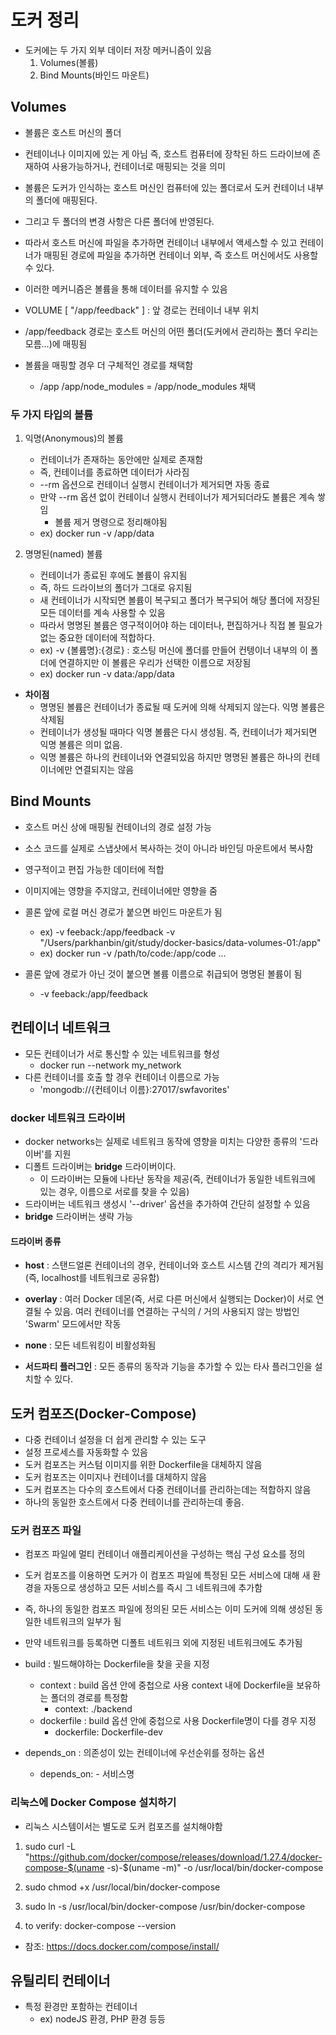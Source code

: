 # 도커 정리

* 도커에는 두 가지 외부 데이터 저장 메커니즘이 있음
    1. Volumes(볼륨)
    2. Bind Mounts(바인드 마운트)

## Volumes

* 볼륨은 호스트 머신의 폴더
* 컨테이너나 이미지에 있는 게 아님 즉, 호스트 컴퓨터에 장착된 하드 드라이브에 존재하여 사용가능하거나, 컨테이너로 매핑되는 것을 의미
* 볼륨은 도커가 인식하는 호스트 머신인 컴퓨터에 있는 폴더로서 도커 컨테이너 내부의 폴더에 매핑된다.
* 그리고 두 폴더의 변경 사항은 다른 폴더에 반영된다.
* 따라서 호스트 머신에 파일을 추가하면 컨테이너 내부에서 액세스할 수 있고 컨테이너가 매핑된 경로에 파일을 추가하면 컨테이너 외부, 즉 호스트 머신에서도 사용할 수 있다.

* 이러한 메커니즘은 볼륨을 통해 데이터를 유지할 수 있음

* VOLUME [ "/app/feedback" ] : 앞 경로는 컨테이너 내부 위치
* /app/feedback 경로는 호스트 머신의 어떤 폴더(도커에서 관리하는 폴더 우리는 모름...)에 매핑됨

* 볼륨을 매핑할 경우 더 구체적인 경로를 채택함
    * /app  /app/node_modules = /app/node_modules 채택

### 두 가지 타입의 볼륨

1. 익명(Anonymous)의 볼륨
    * 컨테이너가 존재하는 동안에만 실제로 존재함
    * 즉, 컨테이너를 종료하면 데이터가 사라짐
    * --rm 옵션으로 컨테이너 실행시 컨테이너가 제거되면 자동 종료
    * 만약 --rm 옵션 없이 컨테이너 실행시 컨테이너가 제거되더라도 볼륨은 계속 쌓임
        * 볼륨 제거 명령으로 정리해야됨
    * ex) docker run -v /app/data

2. 명명된(named) 볼륨
    * 컨테이너가 종료된 후에도 볼륨이 유지됨
    * 즉, 하드 드라이브의 폴더가 그대로 유지됨
    * 새 컨테이너가 시작되면 볼륨이 복구되고 폴더가 복구되어 해당 폴더에 저장된 모든 데이터를 계속 사용할 수 있음
    * 따라서 명명된 볼륨은 영구적이어야 하는 데이터나, 편집하거나 직접 볼 필요가 없는 중요한 데이터에 적합하다.
    * ex) -v {볼륨명}:{경로} : 호스팅 머신에 폴더를 만들어 컨텡이너 내부의 이 폴더에 연결하지만 이 볼륨은 우리가 선택한 이름으로 저장됨
    * ex) docker run -v data:/app/data

* **차이점**
    * 명명된 볼륨은 컨테이너가 종료될 때 도커에 의해 삭제되지 않는다. 익명 볼륨은 삭제됨
    * 컨테이너가 생성될 때마다 익명 볼륨은 다시 생성됨. 즉, 컨테이너가 제거되면 익명 볼륨은 의미 없음.
    * 익명 볼륨은 하나의 컨테이너와 연결되있음 하지만 명명된 볼륨은 하나의 컨테이너에만 연결되지는 않음


## Bind Mounts

* 호스트 머신 상에 매핑될 컨테이너의 경로 설정 가능
* 소스 코드를 실제로 스냅샷에서 복사하는 것이 아니라 바인딩 마운트에서 복사함
* 영구적이고 편집 가능한 데이터에 적합
* 이미지에는 영향을 주지않고, 컨테이너에만 영향을 줌

* 콜론 앞에 로컬 머신 경로가 붙으면 바인드 마운트가 됨
    * ex) -v feeback:/app/feedback -v "/Users/parkhanbin/git/study/docker-basics/data-volumes-01:/app"
    * ex) docker run -v /path/to/code:/app/code ...

* 콜론 앞에 경로가 아닌 것이 붙으면 볼륨 이름으로 취급되어 명명된 볼륨이 됨
    * -v feeback:/app/feedback


## 컨테이너 네트워크

* 모든 컨테이너가 서로 통신할 수 있는 네트워크를 형성
    * docker run --network my_network
* 다른 컨테이너를 호출 할 경우 컨테이너 이름으로 가능
    * 'mongodb://{컨테이너 이름}:27017/swfavorites'

### docker 네트워크 드라이버

* docker networks는 실제로 네트워크 동작에 영향을 미치는 다양한 종류의 '드라이버'를 지원
* 디폴트 드라이버는 **bridge** 드라이버이다.
    * 이 드라이버는 모듈에 나타난 동작을 제공(즉, 컨테이너가 동일한 네트워크에 있는 경우, 이름으로 서로를 찾을 수 있음)
* 드라이버는 네트워크 생성시 '--driver' 옵션을 추가하여 간단히 설정할 수 있음
* **bridge** 드라이버는 생략 가능


#### 드라이버 종류

* **host** : 스탠드얼론 컨테이너의 경우, 컨테이너와 호스트 시스템 간의 격리가 제거됨(즉, localhost를 네트워크로 공유함)

* **overlay** : 여러 Docker 데몬(즉, 서로 다른 머신에서 실행되는 Docker)이
서로 연결될 수 있음. 여러 컨테이너를 연결하는 구식의 / 거의 사용되지 않는 방법인 'Swarm' 모드에서만 작동

* **none** : 모든 네트워킹이 비활성화됨

* **서드파티 플러그인** : 모든 종류의 동작과 기능을 추가할 수 있는 타사 플러그인을 설치할 수 있다.


## 도커 컴포즈(Docker-Compose)

* 다중 컨테이너 설정을 더 쉽게 관리할 수 있는 도구
* 설정 프로세스를 자동화할 수 있음
* 도커 컴포즈는 커스텀 이미지를 위한 Dockerfile을 대체하지 않음
* 도커 컴포즈는 이미지나 컨테이너를 대체하지 않음
* 도커 컴포즈는 다수의 호스트에서 다중 컨테이너를 관리하는데는 적합하지 않음
* 하나의 동일한 호스트에서 다중 컨테이너를 관리하는데 좋음.

### 도커 컴포즈 파일

* 컴포즈 파일에 멀티 컨테이너 애플리케이션을 구성하는 핵심 구성 요소를 정의
* 도커 컴포즈를 이용하면 도커가 이 컴포즈 파일에 특정된 모든 서비스에 대해 새 환경을 자동으로 생성하고 모든 서비스를 즉시 그 네트워크에 추가함
* 즉, 하나의 동일한 컴포즈 파일에 정의된 모든 서비스는 이미 도커에 의해 생성된 동일한 네트워크의 일부가 됨
* 만약 네트워크를 등록하면 디폴트 네트워크 외에 지정된 네트워크에도 추가됨


* build : 빌드해야하는 Dockerfile을 찾을 곳을 지정
    * context : build 옵션 안에 중첩으로 사용 context 내에 Dockerfile을 보유하는 폴더의 경로를 특정함
        * context: ./backend
    * dockerfile : build 옵션 안에 중첩으로 사용 Dockerfile명이 다를 경우 지정
        * dockerfile: Dockerfile-dev


* depends_on : 의존성이 있는 컨테이너에 우선순위를 정하는 옵션
    * depends_on: - 서비스명

### 리눅스에 Docker Compose 설치하기

* 리눅스 시스템이서는 별도로 도커 컴포즈를 설치해야함

1. sudo curl -L "https://github.com/docker/compose/releases/download/1.27.4/docker-compose-$(uname -s)-$(uname -m)" -o /usr/local/bin/docker-compose

2. sudo chmod +x /usr/local/bin/docker-compose

3. sudo ln -s /usr/local/bin/docker-compose /usr/bin/docker-compose

4. to verify: docker-compose --version

* 참조: https://docs.docker.com/compose/install/


## 유틸리티 컨테이너

* 특정 환경만 포함하는 컨테이너
    * ex) nodeJS 환경, PHP 환경 등등